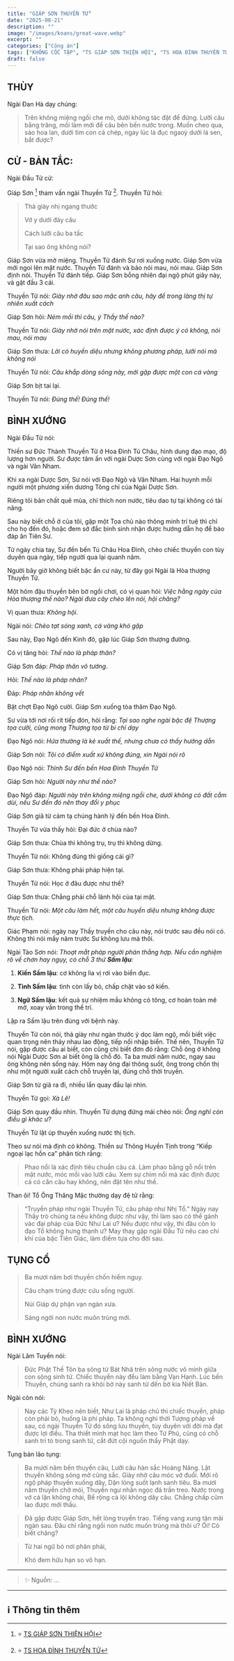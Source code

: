 ```yaml
---
title: "GIÁP SƠN THUYỀN TỬ"
date: "2025-08-21"
description: ""
image: "/images/koans/great-wave.webp"
excerpt: ""
categories: ["Công án"]
tags: ["KHÔNG CỐC TẬP", "TS GIÁP SƠN THIỆN HỘI", "TS HOA ĐÌNH THUYỀN TỬ"]
draft: false
---
```


## THÙY

Ngài Đan Hà dạy chúng:

> Trên không miệng ngồi che mỏ, dưới không tác đặt để đứng. Lưỡi câu bằng trăng, mồi làm mới để câu bên bến nước trong. 
> Muốn cheo qua, sáo hoa lan, dưới tìm con cá chép, ngay lúc lá đục ngaoỳ dưới lá sen, bắt được?

## CỬ - BẢN TẮC:

Ngài Đầu Tử cử: 

Giáp Sơn [^1] tham vấn ngài Thuyền Tử [^2]. Thuyền Tử hỏi: 

> Thả giày nhị ngang thước
> 
> Vớ y dưới đáy câu
> 
> Cách lưỡi câu ba tấc
> 
> Tại sao ông không nói?

Giáp Sơn vừa mở miệng. 
Thuyền Tử đánh Sư rơi xuống nước.
Giáp Sơn vừa mới ngoi lên mặt nước. 
Thuyền Tử đánh và bảo nói mau, nói mau.
Giáp Sơn định nói. Thuyền Tử đánh tiếp. 
Giáp Sơn bỗng nhiên đại ngộ phút giây này, và gật đầu 3 cái.

Thuyền Tử nói: *Giày nhờ đâu sao mặc anh câu, hãy để trong làng thị tự nhiên xuất cách*

Giáp Sơn hỏi: *Ném mồi thì câu, ý Thầy thế nào?*

Thuyền Tử nói: *Giày nhờ nói trên mặt nước, xác định được ý có không, nói mau, nói mau*

Giáp Sơn thưa: *Lời có huyền diệu nhưng không phương pháp, lưỡi nói mà không nói*

Thuyền Tử nói: *Câu khắp dòng sông này, mới gặp được một con cá vàng* 

Giáp Sơn bịt tai lại.

Thuyền Tử nói: *Đúng thế! Đúng thế!*

## BÌNH XƯỚNG

Ngài Đầu Tử nói:

Thiền sư Đức Thành Thuyền Tử ở Hoa Đình Tú Châu, hình dung đạo mạo, độ lượng hơn người.
Sư được tâm ấn với ngài Dược Sơn cùng với ngài Đạo Ngô và ngài Vân Nham. 

Khi xa ngài Dược Sơn, Sư nói với Đạo Ngô và Văn Nham. Hai huynh mỗi người một phương xiển dương Tông chỉ của Ngài Dược Sơn. 

Riêng tôi bản chất quê mùa, chỉ thích non nước, tiêu dao tự tại không có tài năng. 

Sau này biết chỗ ở của tôi, gặp một Tọa chủ nào thông minh trí tuệ thì chỉ cho họ đến đó, hoặc đem sở đắc bình sinh nhận được hướng dẫn họ để báo đáp ân Tiên Sư.

Từ ngày chia tay, Sư đến bến Tú Châu Hoa Đình, chèo chiếc thuyền con tùy duyên qua ngày, tiếp người qua lại quanh năm. 

Người bây giờ không biết bậc ẩn cư này, từ đây gọi Ngài là Hòa thượng Thuyền Tử.

Một hôm đậu thuyền bên bờ ngồi chơi, có vị quan hỏi: *Việc hằng ngày của Hòa thượng thế nào? Ngài đưa cây chèo lên nói, hội chăng?*

Vị quan thưa: *Không hội*.

Ngài nói: *Chèo tạt sóng xanh, cá vàng khó gặp*

Sau này, Đạo Ngô đến Kinh đô, gặp lúc Giáp Sơn thượng đường.

Có vị tăng hỏi: *Thế nào là pháp thân?*

Giáp Sơn đáp: *Pháp thân vô tướng*.

Hỏi: *Thế nào là pháp nhãn?*

Đáp: *Pháp nhãn không vết*

Bặt chợt Đạo Ngô cười. Giáp Sơn xuống tòa thăm Đạo Ngô.

Sư vừa tới nơi rối rít tiếp đón, hỏi rằng: *Tại sao nghe ngài bậc đệ Thượng tọa cười, cũng mong Thượng tọa từ bi chỉ dạy*

Đạo Ngô nói: *Hứa thường là kẻ xuất thế, nhưng chưa có thầy hướng dẫn*

Giáp Sơn nói: *Tôi có điểm xuất xứ không đúng, xin Ngài nói rõ*

Đạo Ngô nói: *Thỉnh Sư đến bến Hoa Đình Thuyền Tử*

Giáp Sơn hỏi: *Người này như thế nào?*

Đạo Ngô đáp: *Người này trên không miệng ngồi che, dưới không có đất cắm dùi, nếu Sư đến đó nên thay đổi y phục* 

Giáp Sơn giã từ cảm tạ chúng hành lý đến bến Hoa Đình.

Thuyền Tử vừa thấy hỏi: Đại đức ở chùa nào?

Giáp Sơn thưa: Chùa thì không trụ, trụ thì không dừng.

Thuyền Tử nói: Không đúng thì giống cái gì?

Giáp Sơn thưa: Không phải pháp hiện tại.

Thuyền Tử nói: Học ở đâu được như thế?

Giáp Sơn thưa: Chẳng phải chỗ lãnh hội của tại mặt.

Thuyền Tử nói: *Một câu làm hết, một câu huyền diệu nhưng không được thực tịch.*

Giác Phạm nói: ngày nay Thầy truyền cho câu này, nói trước sau đều nói có. 
Không thì nói mấy năm trước Sư không lưu mà thôi.

Ngài Tào Sơn nói: *Thoạt mắt pháp người phán thẳng hợp. Nếu cần nghiệm rõ về chơn hay ngụy, có chỗ 3 thứ **Sấm lậu**:*

1. **Kiến Sấm lậu**: cơ không lìa vị rơi vào biển đục.

2. **Tình Sấm lậu**: tình còn lấy bỏ, chấp chặt vào sở kiến.

3. **Ngữ Sấm lậu**: kết quả sự nhiệm mầu không có tông, cơ hoàn toàn mê mờ, xoay vần trong thế trí.

Lập ra Sấm lậu trên đúng với bệnh này.

Thuyền Tử còn nói, thả giày như ngàn thước ý dọc làm ngộ, mồi biết việc quan trọng nên thảy nhau lao động, tiếp nối nhập biển. 
Thế nên, Thuyền Tử nói, gặp được câu ai biết, còn cũng chỉ biết đơn đó rằng: 
Chỗ ông ở không nói Ngài Dược Sơn ai biết ông là chỗ đó. 
Ta ba mươi năm nước, ngay sau ông không nên sống này. 
Hôm nay ông đại thông suốt, ông trong chốn thị như một người xuất cách chỗ truyền lại, đúng chỗ thời truyền.

Giáp Sơn từ giã ra đi, nhiều lần quay đầu lại nhìn. 

Thuyền Tử gọi: *Xà Lê!*

Giáp Sơn quay đầu nhìn. Thuyền Tử dựng đứng mái chèo nói: *Ông nghĩ còn điều gì khác ư?*

Thuyền Tử lật úp thuyền xuống nước thị tịch.

Theo sư nói mà định có không. Thiền sư Thông Huyền Tịnh trong “Kiếp ngoại lạc hồn ca” phân tích rằng: 

> Phao nổi là xác định tiêu chuẩn câu cá. 
> Làm phao bằng gỗ nổi trên mặt nước, móc mồi vào lưỡi câu. 
> Xem sự chìm nổi mà xác định được cá có cắn câu hay không, nên đặt tên như thế.

Than ôi! Tổ Ông Thăng Mặc thường dạy đệ tử rằng:

> “Truyền pháp như ngài Thuyền Tử, câu pháp như Nhị Tổ.”
Ngày nay Thầy trò chúng ta nếu không được như vậy, thì làm sao có thể gánh vác đại pháp của Đức Như Lai ư? 
Nếu được như vậy, thì đâu còn lo đạo Tổ không hưng thạnh ư? 
May thay gặp ngài Đầu Tử nêu cao chí khí của bậc Tiên Giác, làm điểm tựa cho đời sau.

## TỤNG CỔ

> Ba mươi năm bơi thuyền chốn hiểm nguy.
>
> Câu chạm trúng được cứu sống người.
>
> Núi Giáp dự phận vạn ngàn xưa.
>
> Sáng ngời non nước muôn trùng mới.

## BÌNH XƯỚNG

Ngài Lâm Tuyền nói: 

> Đức Phật Thế Tôn ba sông từ Bát Nhã trên sông nước vô minh giữa con sông sinh tử.
> Chiếc thuyền này đều làm bằng Vạn Hạnh. 
> Lúc bến Thuyền, chúng sanh ra khỏi bờ này sanh tử đến bờ kia Niết Bàn.

Ngài còn nói: 

> Nay các Tỳ Kheo nên biết, Như Lai là pháp chủ thi chiếc thuyền, pháp còn phải bỏ, huống là phi pháp.
Ta không nghi thời Tượng pháp về sau, có ngài Thuyền Tử đó sông lưu thuyền, tùy duyên với đời mà đạt được lợi điều. 
Tha thiết mình mạt học làm theo Tứ Phủ, cũng có chỗ sanh trí tò trong sanh tử, cắt đứt cội nguồn thầy Phật dạy. 

Tụng bản lão tụng:

> Ba mươi năm bến thuyền câu,
> Lưỡi câu hàn sắc Hoàng Năng.
> Lật thuyền không sóng mở cũng sắc.
> Giày nhờ câu móc vớ đuổi.
> Mới rõ ngộ pháp thuyền xuống dây,
> Dặn lòng suốt lạnh sanh tiêu.
> Ba mươi năm thuyền chở mói,
> Thuyền ngư nhân ngọc đá trần treo.
> Nước trong vớ cá lặn không chài,
> Bể rộng cá lội không dây câu.
> Chẳng chấp cũm lao được mới thấu.

> Đã gặp được Giáp Sơn, hết lòng truyền trao. 
> Tiếng vang xung tận mãi ngàn sau. 
> Đâu chỉ rằng ngồi non nước muốn trùng mà thôi ư? 
> Ôi! Có biết chăng?

> Từ hai ngữ bỏ nơi phân phái,
> 
> Khó đem hữu hạn so vô hạn.

***

> ✨ Nguồn:  ...

***

## ℹ️ Thông tin thêm

[^1]: ⭐️  <a href="https://blog.phapthihoi.org/gt-member/ts-giap-son-thien-hoi/" target="_blank">TS GIÁP SƠN THIỆN HỘI</a>

[^2]: ⭐️  <a href="https://blog.phapthihoi.org/gt-member/ts-hoa-dinh-thuyen-tu/" target="_blank">TS HOA ĐÌNH THUYỀN TỬ</a>
